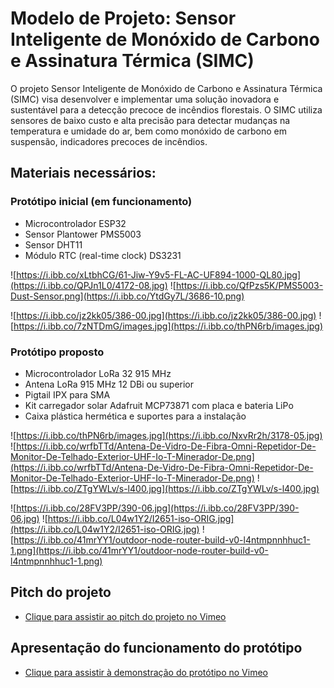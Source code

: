 # Modelo de Projeto: Sensor Inteligente de Monóxido de Carbono e Assinatura Térmica (SIMC)

O projeto Sensor Inteligente de Monóxido de Carbono e Assinatura Térmica (SIMC) visa desenvolver e implementar uma solução inovadora e sustentável para a detecção precoce de incêndios florestais. O SIMC utiliza sensores de baixo custo e alta precisão para detectar mudanças na temperatura e umidade do ar, bem como monóxido de carbono em suspensão, indicadores precoces de incêndios.

## Materiais necessários:

### Protótipo inicial (em funcionamento)
- Microcontrolador ESP32
- Sensor Plantower PMS5003
- Sensor DHT11
- Módulo RTC (real-time clock) DS3231
  
![https://i.ibb.co/xLtbhCG/61-Jiw-Y9v5-FL-AC-UF894-1000-QL80.jpg](https://i.ibb.co/QPJn1L0/4172-08.jpg) ![https://i.ibb.co/QfPzs5K/PMS5003-Dust-Sensor.png](https://i.ibb.co/YtdGy7L/3686-10.png) 

![https://i.ibb.co/jz2kk05/386-00.jpg](https://i.ibb.co/jz2kk05/386-00.jpg) ![https://i.ibb.co/7zNTDmG/images.jpg](https://i.ibb.co/thPN6rb/images.jpg)

### Protótipo proposto
- Microcontrolador LoRa 32 915 MHz
- Antena LoRa 915 MHz 12 DBi ou superior
- Pigtail IPX para SMA
- Kit carregador solar Adafruit MCP73871 com placa e bateria LiPo  
- Caixa plástica hermética e suportes para a instalação

![https://i.ibb.co/thPN6rb/images.jpg](https://i.ibb.co/NxvRr2h/3178-05.jpg) ![https://i.ibb.co/wrfbTTd/Antena-De-Vidro-De-Fibra-Omni-Repetidor-De-Monitor-De-Telhado-Exterior-UHF-Io-T-Minerador-De.png](https://i.ibb.co/wrfbTTd/Antena-De-Vidro-De-Fibra-Omni-Repetidor-De-Monitor-De-Telhado-Exterior-UHF-Io-T-Minerador-De.png) ![https://i.ibb.co/ZTgYWLv/s-l400.jpg](https://i.ibb.co/ZTgYWLv/s-l400.jpg) 

![https://i.ibb.co/28FV3PP/390-06.jpg](https://i.ibb.co/28FV3PP/390-06.jpg) ![https://i.ibb.co/L04w1Y2/I2651-iso-ORIG.jpg](https://i.ibb.co/L04w1Y2/I2651-iso-ORIG.jpg) ![https://i.ibb.co/41mrYY1/outdoor-node-router-build-v0-l4ntmpnnhhuc1-1.png](https://i.ibb.co/41mrYY1/outdoor-node-router-build-v0-l4ntmpnnhhuc1-1.png)

## Pitch do projeto
- [Clique para assistir ao pitch do projeto no Vimeo](https://vimeo.com/952500236 "Assista ao pitch do projeto no Vimeo")

## Apresentação do funcionamento do protótipo
- [Clique para assistir à demonstração do protótipo no Vimeo](https://vimeo.com/952503247 "Assista à demonstração do protótipo no Vimeo")

